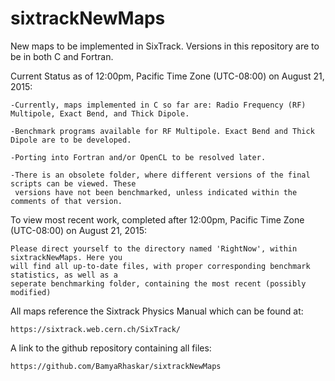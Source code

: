 # sixtrackNewMaps
New maps to be implemented in SixTrack. Versions in this repository are to be in both C and Fortran. 

Current Status as of 12:00pm, Pacific Time Zone (UTC-08:00) on August 21, 2015:
	
	-Currently, maps implemented in C so far are: Radio Frequency (RF) Multipole, Exact Bend, and Thick Dipole.
	
	-Benchmark programs available for RF Multipole. Exact Bend and Thick Dipole are to be developed. 

	-Porting into Fortran and/or OpenCL to be resolved later. 
	
	-There is an obsolete folder, where different versions of the final scripts can be viewed. These
	 versions have not been benchmarked, unless indicated within the comments of that version.

To view most recent work, completed after 12:00pm, Pacific Time Zone (UTC-08:00) on August 21, 2015:
	
	Please direct yourself to the directory named 'RightNow', within sixtrackNewMaps. Here you 
	will find all up-to-date files, with proper corresponding benchmark statistics, as well as a 
	seperate benchmarking folder, containing the most recent (possibly modified)

All maps reference the Sixtrack Physics Manual which can be found at: 
	
	https://sixtrack.web.cern.ch/SixTrack/

A link to the github repository containing all files:

	https://github.com/BamyaRhaskar/sixtrackNewMaps

